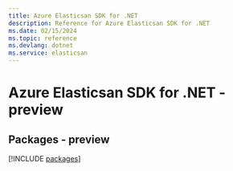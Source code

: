 ```yaml
---
title: Azure Elasticsan SDK for .NET
description: Reference for Azure Elasticsan SDK for .NET
ms.date: 02/15/2024
ms.topic: reference
ms.devlang: dotnet
ms.service: elasticsan
---
```

# Azure Elasticsan SDK for .NET - preview
## Packages - preview
[!INCLUDE [packages](elasticsan-index.md)]
